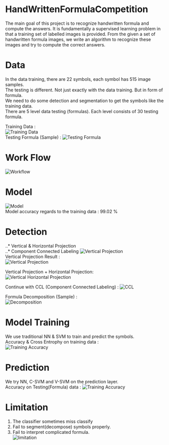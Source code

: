 # HandWrittenFormulaCompetition

The main goal of this project is to recognize handwritten formula and compute the answers. It is fundamentally a supervised learning problem in that a training set of labelled images is provided. From the given a set of handwritten formula images, we write an algorithm to recognize these images and try to compute the correct answers.  

# Data
In the data training, there are 22 symbols, each symbol has 515 image samples.  
The testing is different. Not just exactly with the data training. But in form of formula.  
We need to do some detection and segmentation to get the symbols like the training data.  
There are 5 level data testing (formulas). Each level consists of 30 testing formula.   

Training Data :  
![Training Data](http://jankristanto.com/images/symbol.jpg)  
Testing Formula (Sample) :
![Testing Formula](http://jankristanto.com/images/formula.JPG)   

# Work Flow 
![Workflow](http://jankristanto.com/images/workflow.JPG)   

# Model 
![Model](http://jankristanto.com/images/model.JPG)   
Model accuracy regards to the training data : 99.02 %

# Detection 
..* Vertical & Horizontal Projection   
..* Component Connected Labeling 
![Vertical Projection](http://jankristanto.com/images/vertical%20projection.JPG)     
Vertical Projection Result :  
![Vertical Projection](http://jankristanto.com/images/vertical%20projection%20results.JPG)   

Vertical Projection + Horizontal Projection:  
![Vertical Horizontal Projection](http://jankristanto.com/images/horizontal%20projection.JPG)   

Continue with CCL (Component Connected Labeling) : 
![CCL](http://jankristanto.com/images/ccl.JPG)   

Formula Decomposition (Sample) :   
![Decomposition](http://jankristanto.com/images/decom_sample.JPG)  

# Model Training 
We use traditional NN & SVM to train and predict the symbols.   
Accuracy & Cross Entrophy on training data :  
![Training Accuracy](http://jankristanto.com/images/training.JPG)  

# Prediction 
We try NN, C-SVM and V-SVM on the prediction layer.   
Accuracy on Testing(Formula)  data : 
![Training Accuracy](http://jankristanto.com/images/accuracy.JPG)  

# Limitation 
1. The classifier sometimes miss classify 
2. Fail to segment(decompose) symbols properly.
3. Fail to interpret complicated formula.   
![limitation](http://jankristanto.com/images/limitation.JPG)  
